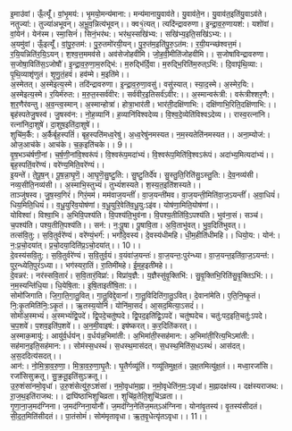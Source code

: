 

  
इ॒माउ॑वां। ऊँ॒त्यूँ॑। वां॒भृ॒मय॑:। भृ॒मयो॒मन्य॑माना:। मन्य॑मानायु॒वाव॑ते। यु॒वाव॑ते॒न। यु॒वाव॑त॒इति॑यु॒वाऽव॑ते। नतुज्या॑:। तुज्या॑अभूवन्। अ॒भू॒व॒न्नित्य॑भूवन्।। क्व१॒॑त्यत्। त्यदि॑न्द्रावरुणा। इ॒न्द्रा॒व॒रु॒णायश॑:। यशो॑वां। वां॒येन॑। येन॑स्म। स्मा॒सिनं॑। सिनं॒भर॑थ:। भर॑थ॒स्सखि॑भ्य:। सखि॑भ्य॒इति॒सखि॑ऽभ्य:।।  
अ॒यमु॑वां। ऊँ॒इत्यूँ॑। वां॒पु॒रु॒तम॑:। पु॒रु॒तमो॑रयी॒यन्। पु॒रु॒त॑म॒इति॑पु॒रु॒ऽत॑म:। र॒यी॒यन्च्छ॑श्वत्त॒मं। र॒यि॒यन्निति॑र॒यि॒ऽयन्। श॒श्व॒त्त॒ममव॑से। अव॑सेजोहवीमि। जो॒ह॒वी॒मीति॑जोहवीमि।। स॒जोषा॑विन्द्रावरुणा। स॒जोषा॒विति॑स॒ऽजोषौ॑। इ॒न्द्रा॒व॒रु॒णा॒म॒रुद्भि॑:। म॒रुद्भि॑र्दि॒वा। म॒रुद्भि॒रिति॑म॒रुत्ऽभि॑:। दि॒वापृ॑थि॒व्या:। पृ॒थि॒व्याशृ॑णुतं। शृ॒णु॒तं॒हवं॑। हव॑म्मे। म॒इति॑मे।।  
अ॒स्मेतत्। अ॒स्मेइत्य॒स्मे। तदि॑न्द्रावरुणा। इ॒न्द्रा॒व॒रु॒णा॒वसु॑। वसु॑स्यात्। स्या॒द॒स्मे। अ॒स्मेर॒यि:। अ॒स्मेइत्य॒स्मे। र॒यिर्म॑रुत:। म॒रु॒त॒स्सर्व॑वीर:। सर्व॑वीर॒इतिसर्व॑ऽवीर:।। अ॒स्मान्वरू॑त्री:। वरू॑त्रीश्शर॒णै:। श॒र॒णैर॑वन्तु। अ॒व॒न्त्व॒स्मान्। अ॒स्मान्होत्रा॑। होत्रा॒भार॑ती। भार॑ती॒दक्षि॑णाभि:। दक्षि॑णाभि॒रिति॒दक्षि॑णाभि:।।  
बृह॑स्पतेजु॒षस्व॑। जु॒षस्व॑न:। नो॒ह॒व्यानि॑। ह॒व्यानि॑विश्वदेव्य। वि॒श्व॒दे॒व्येति॑विश्वऽदेव्य।। रास्व॒रत्ना॑नि। रत्ना॑निदा॒शुषे॑। दा॒शुष॒इति॑दा॒शुषे॑।।  
शुचि॑म॒र्कै:। अ॒र्कैर्बृह॒स्पतिं॑। बृह॒स्पति॑मध्व॒रेषु॑। अ॒ध्व॒रेषु॑नमस्यत। न॒म॒स्यतेति॑नमस्यत।। अना॒म्योज॑:। ओज॒आच॑के। आच॑के। च॒क॒इति॑चके।। 9।।  
वृ॒ष॒भञ्च॑र्षणी॒नां। च॒र्ष॒णी॒नांवि॒श्वरू॑पं। वि॒श्वरू॑प॒मदा॑भ्यं। वि॒श्वरू॑प॒मिति॑वि॒श्वऽरू॑पं। अदा॑भ्य॒मित्यदा॑भ्यं।। बृह॒स्पतिं॒वरे॑ण्यं। वरे॑ण्य॒मिति॒वरे॑ण्यं।।  
इ॒यन्ते॑। ते॒पू॒ष॒न्। पू॒ष॒न्ना॒घृ॒णॆ॒। आ॒घृ॒णॆ॒सु॒ष्टु॒ति:। सु॒ष्टु॒तिर्दे॑व। सु॒स्तु॒ति॒रिति॑सु॒ऽस्तु॒ति:। दे॒व॒नव्य॑सी। नव्य॒सीति॒नव्य॑सी।। अ॒स्माभि॒स्तुभ्यं॑। तुभ्यं॑शस्यते। श॒स्य॒त॒इति॑शस्यते।।  
ताञ्जु॑षस्व। जु॒ष॒स्व॒गिरं॑। गिरं॒मम॑। मम॑वाज॒यन्तीं॑। वा॒ज॒यन्ती॑मव। वा॒ज॒यन्ती॒मिति॑वा॒ज॒ऽयन्तीं॑। अ॒वा॒धियं॑। धिय॒मिति॒धियं॑।। व॒धू॒युरि॑व॒योष॑णां। व॒धू॒युरि॒वेति॑व॒धू॒यु:ऽइ॑व। योष॑णा॒मिति॒योष॑णां।।  
योविश्वा॑। विश्वा॒भि। अ॒भिवि॒पश्य॑ति। वि॒पश्य॑ति॒भुव॑ना। वि॒पश्य॒तीति॑वि॒ऽपश्य॑ति। भुव॑ना॒सं। सञ्च॑। च॒पश्य॑ति। पश्य॒तीति॒पश्य॑ति।। सन॑:। न॒:पू॒षा। पू॒षावि॒ता। अ॒वि॒ताभु॑वत्। भु॒व॒दिति॑भुवत्।।  
तत्स॑वि॒तु:। स॒वि॒तुर्वरे॑ण्यं। वरे॑ण्यं॒भर्ग॑:। भर्गो॑दे॒वस्य॑। दे॒वस्य॑धीमहि। धी॒म॒हीति॑धीमहि।। धियो॒य:। योन॑:। न॒:प्र॒चो॒दया॑त्। प्र॒चो॒दया॒दिति॑प्र॒ऽचो॒दया॑त्।। 10।।  
दे॒वस्य॑सवि॒तु:। स॒वि॒तुर्वरे॑ण्यं। स॒वि॒तुर्व॒यं। व॒यंवा॑ज॒यन्तः॑। वा॒ज॒यन्त॒:पुर॑न्ध्या। वा॒ज॒यन्त॒इति॑वा॒ज॒ऽयन्त॑:। पुर॒न्ध्येति॒पुरं॑ऽध्या।। भग॑स्यरा॒तिं। रा॒तिमी॑महे। ई॒म॒ह॒इती॑महे।।  
दे॒वन्नर॑:। नर॑स्सवि॒तारं॑। स॒वि॒तारं॒विप्रा॑:। विप्रा॑य॒ज्ञै:। य॒ज्ञैस्सु॑वृ॒क्तिभि॑:। सु॒वृ॒क्तिभि॒रिति॑सु॒वृ॒क्तिऽभि॑:।। न॒म॒स्यन्ति॑धि॒या। धि॒येषि॒ता:। इ॒षि॒ताइती॑षि॒ता:।।  
सोमो॑जिगाति। जि॒गा॒ति॒गा॒तु॒वित्। गा॒तु॒विद्दे॒वानां॑। गा॒तु॒विदिति॑गा॒तु॒ऽवित्। दे॒वाना॑मेति। ए॒ति॒नि॒ष्कृ॒तं। नि॒:कृ॒तमिति॑नि॒:ऽकृ॒तं।। ऋ॒तस्य॒योनिं॑। योनि॑मा॒सदं॑। आ॒सद॒मित्या॒ऽसदं॑।।  
सोमो॑अ॒स्मभ्यं॑। अ॒स्मभ्यं॑द्वि॒पदे॑। द्वि॒पदे॒चतु॑ष्पदे। द्वि॒पद॒इति॑द्वि॒ऽपदे॑। चतु॑ष्पदेच। चतु॑:पद॒इति॒चतु॑:ऽपदे। च॒प॒शवे॑। प॒शव॒इति॑प॒शवे॑।। अ॒न॒मी॒वाइष॑:। इष॑ष्करत्। क॒र॒दिति॑करत्।।  
अ॒स्माक॒मायु॑:। आयु॑र्व॒र्धय॑न्। व॒र्धय॑न्न॒भिमा॑ती:। अ॒भिमा॑ती॒स्सह॑मान:। अ॒भिमा॑ती॒रित्य॒भिऽमा॑ती:। सह॑मान॒इति॒सह॑मान:।। सोम॑स्स॒धस्थं॑। स॒धस्थ॒मास॑दत्। स॒धस्थ॒मिति॑स॒धऽस्थं॑। आस॑दत्। अ॒स॒ददित्य॑सदत्।।  
आन॑:। नो॒मि॒त्रा॒व॒रु॒णा॒। मि॒त्रा॒व॒रु॒णा॒घृ॒तै:। घृ॒तैर्गव्यू॑तिं। गव्यू॑तिमुक्ष॒तं। उ॒क्ष॒तमित्यु॑क्ष॒तं।। मध्वा॒रजां॑सि। रजां॑सिसुक्रतू। सु॒क्र॒तू॒इति॑सुऽक्रतू।।  
उ॒रु॒शंसा॑नमो॒वृधा॑। उ॒रु॒शंसेत्यु॑रु॒ऽशंसा॑। न॒मो॒वृधा॑म॒ह्ना। न॒मो॒वृधेति॑न॒म॒:ऽवृधा॑। म॒ह्नादक्ष॑स्य। दक्ष॑स्यराजथ:। ऱा॒ज॒थ॒इति॑राजथ:।। द्राघि॑ष्ठाभिशुचिव्रता। शुचि॑व्र॒तेति॒शुचि॑ऽव्रता।।  
गृ॒णा॒ना॒ज॒मद॑ग्निना। ज॒मद॑ग्निना॒योनौ॑। ज॒मद॑ग्नि॒नेति॑ज॒मत्ऽअ॑ग्निना। योना॑वृ॒तस्य॑। वृ॒तस्य॑सीदतं। सी॒द॒त॒मिति॑सीदतं।। पा॒तंसोमं॑। सोम॑मृतावृधा। ऋ॒त॒वृ॒धेत्यृ॑तऽवृधा।। 11।।  
